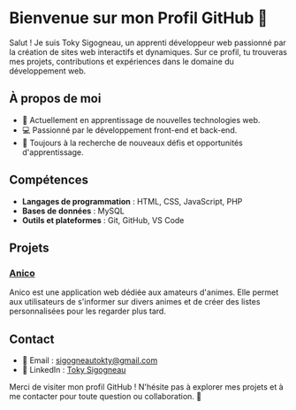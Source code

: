 # Bienvenue sur mon Profil GitHub 👋

Salut ! Je suis Toky Sigogneau, un apprenti développeur web passionné par la création de sites web interactifs et dynamiques. Sur ce profil, tu trouveras mes projets, contributions et expériences dans le domaine du développement web.

## À propos de moi

- 🌱 Actuellement en apprentissage de nouvelles technologies web.
- 💻 Passionné par le développement front-end et back-end.
- 🚀 Toujours à la recherche de nouveaux défis et opportunités d'apprentissage.

## Compétences

- **Langages de programmation** : HTML, CSS, JavaScript, PHP
- **Bases de données** : MySQL
- **Outils et plateformes** : Git, GitHub, VS Code

## Projets

### [Anico](https://github.com/ReverieLanaya/Anico-Robin)
Anico est une application web dédiée aux amateurs d'animes. Elle permet aux utilisateurs de s'informer sur divers animes et de créer des listes personnalisées pour les regarder plus tard.


## Contact

- 📧 Email : [sigogneautokty@gmail.com](mailto:sigogneautokty@gmail.com)
- 💼 LinkedIn : [Toky Sigogneau](https://www.linkedin.com/in/toky-sigogneau-88979b202/)

Merci de visiter mon profil GitHub ! N'hésite pas à explorer mes projets et à me contacter pour toute question ou collaboration. 🚀
